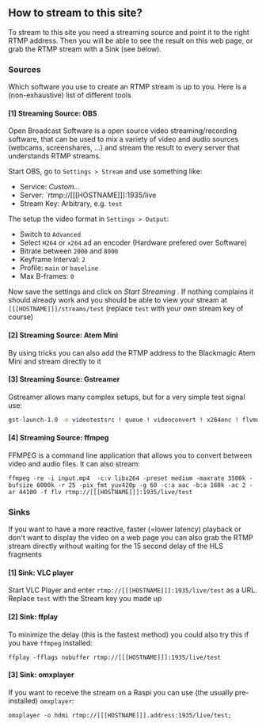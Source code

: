 ## How to stream to this site?

To stream to this site you need a streaming source and point it to the right RTMP address. Then you will be able to see the result on this web page, or grab the RTMP stream with a Sink (see below).


### Sources
Which software you use to create an RTMP stream is up to you. Here is a (non-exhaustive) list of different tools

#### [1] Streaming Source: OBS

Open Broadcast Software is a open source video streaming/recording software, that can be used to mix a variety of video and audio sources (webcams, screenshares, ...) and stream the result to every server that understands RTMP streams.

Start OBS, go to `Settings > Stream`  and use something like:

- Service: _Custom..._
- Server: `rtmp://[[[HOSTNAME]]]:1935/live
- Stream Key: Arbitrary, e.g. `test`

The setup the video format in `Settings > Output`:

- Switch to `Advanced`
- Select `H264` or `x264` ad an encoder (Hardware prefered over Software)
- Bitrate between `2000` and `8000`
- Keyframe Interval: `2`
- Profile: `main` or `baseline`
- Max B-frames: `0`

Now save the settings and click on _Start Streaming_ .  If nothing complains it should already work and you should be able to view your stream at `[[[HOSTNAME]]]/streams/test` (replace `test` with your own stream key of course)

#### [2] Streaming Source: Atem Mini
By using tricks you can also add the RTMP address to the Blackmagic Atem Mini and stream directly to it

#### [3] Streaming Source: Gstreamer

Gstreamer allows many complex setups, but for a very simple test signal use:

```bash
gst-launch-1.0 -e videotestsrc ! queue ! videoconvert ! x264enc ! flvmux streamable=true ! queue ! rtmpsink location='rtmp://[[[HOSTNAME]]]:1935/live/test'
```

#### [4] Streaming Source: ffmpeg

FFMPEG is a command line application that allows you to convert between video and audio files. It can also stream:

```
ffmpeg -re -i input.mp4  -c:v libx264 -preset medium -maxrate 3500k -bufsize 6000k -r 25 -pix_fmt yuv420p -g 60 -c:a aac -b:a 160k -ac 2 -ar 44100 -f flv rtmp://[[[HOSTNAME]]]:1935/live/test
```

### Sinks

If you want to have a more reactive, faster (=lower latency) playback or don't want to display the video on a web page you can also grab the RTMP stream directly without waiting for the 15 second delay of the HLS fragments

#### [1] Sink: VLC player
Start VLC Player and enter `rtmp://[[[HOSTNAME]]]:1935/live/test` as a URL. Replace `test` with the Stream key you made up

#### [2] Sink: ffplay
To minimize the delay (this is the fastest method)  you could also try this if you have `ffmpeg` installed:
```
ffplay -fflags nobuffer rtmp://[[[HOSTNAME]]]:1935/live/test
```

#### [3] Sink: omxplayer
If you want to receive the stream on a Raspi you can use (the usually pre-installed) `omxplayer`:  
```
omxplayer -o hdmi rtmp://[[[HOSTNAME]]].address:1935/live/test;
```